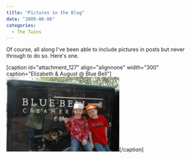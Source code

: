```yaml
---
title: "Pictures in the Blog"
date: "2009-06-06"
categories: 
  - The Twins
---
```


Of course, all along I've been able to include pictures in posts but never through to do so. Here's one.

\[caption id="attachment\_127" align="alignnone" width="300" caption="Elizabeth & August @ Blue Bell"\][![Elizabeth & August @ Blue Bell](images/dsc_9635-300x199.jpg "Blue Bell Creamery")](http://johnwargo.fatcow.com/the-wargos/wp-content/uploads/2009/06/dsc_9635.jpg)\[/caption\]
